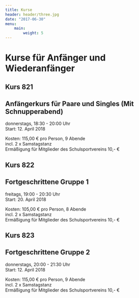 ```yaml
---
title: Kurse
header: header/three.jpg
date: "2017-06-30"
menu:
    main:
        weight: 5
---
```


# Kurse für Anfänger und Wiederanfänger

## Kurs 821  
## Anfängerkurs für Paare und Singles (Mit Schnupperabend)  
donnerstags, 18:30 - 20:00 Uhr  
Start: 12\. April 2018  

Kosten: 115,00 € pro Person, 9 Abende  
incl. 2 x Samstagstanz  
Ermäßigung für Mitglieder des Schulsportvereins 10,- €  

## Kurs 822  
## Fortgeschrittene Gruppe 1  
freitags, 19:00 - 20:30 Uhr  
Start: 20\. April 2018  

Kosten: 105,00 € pro Person, 8 Abende  
incl. 2 x Samstagstanz  
Ermäßigung für Mitglieder des Schulsportvereins 10,- €  

## Kurs 823  
## Fortgeschrittene Gruppe 2  
donnerstags, 20:00 - 21:30 Uhr  
Start: 12\. April 2018  

Kosten: 115,00 € pro Person, 9 Abende  
incl. 2 x Samstagstanz  
Ermäßigung für Mitglieder des Schulsportvereins 10,- €  
